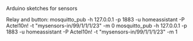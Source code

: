Arduino sketches for sensors


Relay and button:
mosquitto_pub -h 127.0.0.1 -p 1883 -u homeassistant -P Actel10n! -t "mysensors-in/99/1/1/1/23" -m 0
mosquitto_pub -h 127.0.0.1 -p 1883 -u homeassistant -P Actel10n! -t "mysensors-in/99/1/1/1/23" -m 1